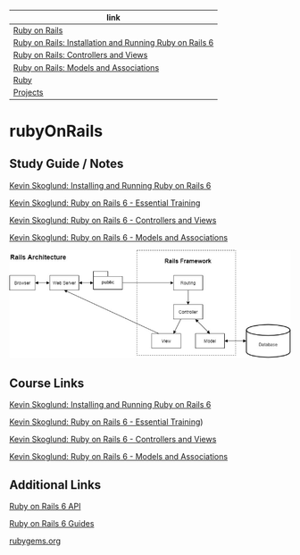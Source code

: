 link |
---- |
[Ruby on Rails](https://github.com/jcampbell18/rubyOnRails) |
[Ruby on Rails: Installation and Running Ruby on Rails 6](https://github.com/jcampbell18/rubyOnRails/tree/main/1_Installing_Setup) |
[Ruby on Rails: Controllers and Views](https://github.com/jcampbell18/rubyOnRails/tree/main/3_RoR_Controllers_Views) |
[Ruby on Rails: Models and Associations](https://github.com/jcampbell18/rubyOnRails/tree/main/4_RoR_Models_Associations) |
[Ruby](https://github.com/jcampbell18/rubyOnRails/tree/main/ruby) |
[Projects](https://github.com/jcampbell18/rubyOnRails/tree/main/projects) |

# rubyOnRails

## Study Guide / Notes

[Kevin Skoglund: Installing and Running Ruby on Rails 6](https://github.com/jcampbell18/rubyOnRails/tree/main/1_Installing_Setup)

[Kevin Skoglund: Ruby on Rails 6 - Essential Training](https://github.com/jcampbell18/rubyOnRails/tree/main/2_RoR_Essential_Training)

[Kevin Skoglund: Ruby on Rails 6 - Controllers and Views](https://github.com/jcampbell18/rubyOnRails/tree/main/3_RoR_Controllers_Views)

[Kevin Skoglund: Ruby on Rails 6 - Models and Associations](https://github.com/jcampbell18/rubyOnRails/tree/main/4_RoR_Models_Associations)

![Rails Architecture](https://github.com/jcampbell18/rubyOnRails/blob/main/rails_architecture.jpg)

## Course Links

[Kevin Skoglund: Installing and Running Ruby on Rails 6](https://www.linkedin.com/learning/installing-and-running-ruby-on-rails-6/)

[Kevin Skoglund: Ruby on Rails 6 - Essential Training](https://www.linkedin.com/learning/ruby-on-rails-6-essential-training?u=41913900))

[Kevin Skoglund: Ruby on Rails 6 - Controllers and Views](https://www.linkedin.com/learning/ruby-on-rails-6-controllers-and-views?u=41913900)

[Kevin Skoglund: Ruby on Rails 6 - Models and Associations](https://www.linkedin.com/learning/ruby-on-rails-6-essential-training-models-and-associations?u=41913900)

## Additional Links

[Ruby on Rails 6 API](https://api.rubyonrails.org/)

[Ruby on Rails 6 Guides](https://guides.rubyonrails.org/)

[rubygems.org](https://rubygems.org/)